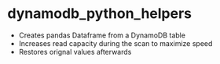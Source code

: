 # dynamodb_python_helpers
- Creates pandas Dataframe from a DynamoDB table
- Increases read capacity during the scan to maximize speed
- Restores orignal values afterwards
